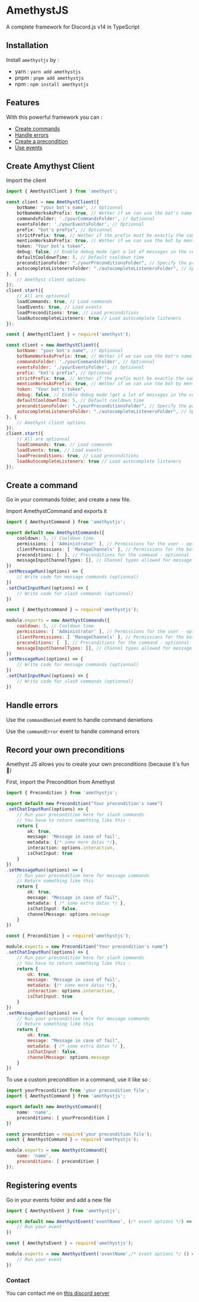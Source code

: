 
# AmethystJS

A complete framework for Discord.js v14 in TypeScript

## Installation

Install `amethystjs` by :

* yarn : `yarn add amethystjs`
* pnpm : `pnpm add amethystjs`
* npm : `npm install amethystjs`

## Features

With this powerful framework you can :

* [Create commands](#create-a-command)
* [Handle errors](#handle-errors)
* [Create a precondition](#record-your-own-preconditions)
* [Use events](#registering-events)

## Create Amythyst Client

Import the client

```ts
import { AmethystClient } from 'amethyst';

const client = new AmethystClient({
    botName: "your bot's name", // Optionnal
    botNameWorksAsPrefix: true, // Wether if we can use the bot's name as prefix - optionnal
    commandsFolder: './yourCommandsFolder', // Optionnal
    eventsFolder: './yourEventsFolder', // Optionnal
    prefix: "bot's prefix", // Optionnal
    strictPrefix: true, // Wether if the prefix must be exactly the same - optionnal
    mentionWorksAsPrefix: true, // Wether if we can use the bot by mentionning it
    token: "Your bot's token",
    debug: false, // Enable debug mode (get a lot of messages in the console) - optionnal
    defaultCooldownTime: 5, // Default cooldown time
    preconditionsFolder: "./yourPreconditionsFolder", // Specify the preconditions folder - optionnal
    autocompleteListenersFolder: "./autocompleteListenersFolder", // Specify the autocomplete folder - optionnal
}, {
    // Amethyst client options
});
client.start({
    // All are optionnal
    loadCommands: true, // Load commands
    loadEvents: true, // Load events
    loadPreconditions: true, // Load preconditions
    loadAutocompleteListeners: true // Load autocomplete listeners
});
```

```js
const { AmethystClient } = require('amethyst');

const client = new AmethystClient({
    botName: "your bot's name", // Optionnal
    botNameWorksAsPrefix: true, // Wether if we can use the bot's name as prefix - optionnal
    commandsFolder: './yourCommandsFolder', // Optionnal
    eventsFolder: './yourEventsFolder', // Optionnal
    prefix: "bot's prefix", // Optionnal
    strictPrefix: true, // Wether if the prefix must be exactly the same - optionnal
    mentionWorksAsPrefix: true, // Wether if we can use the bot by mentionning it
    token: "Your bot's token",
    debug: false, // Enable debug mode (get a lot of messages in the console) - optionnal
    defaultCooldownTime: 5, // Default cooldown time
    preconditionsFolder: "./yourPreconditionsFolder", // Specify the preconditions folder - optionnal
    autocompleteListenersFolder: "./autocompleteListenersFolder", // Specify the autocomplete folder - optionnal
}, {
    // Amethyst client options
});
client.start({
    // All are optionnal
    loadCommands: true, // Load commands
    loadEvents: true, // Load events
    loadPreconditions: true, // Load preconditions
    loadAutocompleteListeners: true // Load autocomplete listeners
});
```

## Create a command

Go in your commands folder, and create a new file.

Import AmethystCommand and exports it

```ts
import { AmethystCommand } from 'amethystjs';

export default new AmethystCommands({
    cooldown: 5, // Cooldown time
    permissions: [ 'Administrator' ], // Permissions for the user - optionnal
    clientPermissions: [ 'ManageChannels' ], // Permissions for the bot - optionnal
    preconditions: [  ], // Preconditions for the command - optionnal
    messageInputChannelTypes: [], // Channel types allowed for message input running - optionnal
})
.setMessageRun((options) => {
    // Write code for message commands (optionnal)
})
.setChatInputRun((options) => {
    // Write code for slash commands (optionnal)
})
```

```js
const { Amethystcommand } = require('amethystjs');

module.exports = new AmethystCommands({
    cooldown: 5, // Cooldown time
    permissions: [ 'Administrator' ], // Permissions for the user - optionnal
    clientPermissions: [ 'ManageChannels' ], // Permissions for the bot - optionnal
    preconditions: [  ], // Preconditions for the command - optionnal
    messageInputChannelTypes: [], // Channel types allowed for message input running - optionnal
})
.setMessageRun((options) => {
    // Write code for message commands (optionnal)
})
.setChatInputRun((options) => {
    // Write code for slash commands (optionnal)
})
```

## Handle errors

Use the `commandDenied` event to handle command denietions

Use the `commandError` event to handle command errors

## Record your own preconditions

Amethyst JS allows you to create your own preconditions (because it's fun 🙂)

First, import the Precondition from Amethyst

```ts
import { Precondition } from 'amethystjs';

export default new Precondition("Your precondition's name")
.setChatInputRun((options) => {
    // Run your precondition here for slash commands
    // You have to return something like this :
    return {
        ok: true,
        message: 'Message in case of fail',
        metadata: {/* some more datas */},
        interaction: options.interaction,
        isChatInput: true
    }
})
.setMessageRun((options) => {
    // Run your precondition here for message commands
    // Return something like this
    return {
        ok: true,
        message: "Message in case of fail",
        metadata: { /* some extra datas */ },
        isChatInput: false,
        channelMessage: options.message
    }
})
```

```js
const { Precondition } = require('amethystjs');

module.exports = new Precondition("Your precondition's name")
.setChatInputRun((options) => {
    // Run your precondition here for slash commands
    // You have to return something like this :
    return {
        ok: true,
        message: 'Message in case of fail',
        metadata: {/* some more datas */},
        interaction: options.interaction,
        isChatInput: true
    }
})
.setMessageRun((options) => {
    // Run your precondition here for message commands
    // Return something like this
    return {
        ok: true,
        message: "Message in case of fail",
        metadata: { /* some extra datas */ },
        isChatInput: false,
        channelMessage: options.message
    }
})
```

To use a custom precondition in a command, use it like so :

```ts
import yourPrecondition from 'your precondition file';
import { AmethystCommand } from 'amethystjs';

export default new AmethystCommand({
    name: 'name',
    preconditions: [ yourPrecondition ]
})
```

```js
const precondition = require('your precondition file');
const { AmethystCommand } = require('amethystjs');

module.exports = new AmethystCommand({
    name: 'name',
    preconditions: [ precondition ]
});
```

## Registering events

Go in your events folder and add a new file

```ts
import { AmethystEvent } from 'amethystjs';

export default new AmethystEvent('eventName', (/* event options */) => {
    // Run your event
})
```

```js
const { AmethytsEvent } = require('amethystjs');

module.exports = new AmethystEvent('eventName',/* event options */ () => {
    // Run your event
})
```

### Contact

You can contact me on [this discord server](https://discord.gg/fHyN5w84g6)
